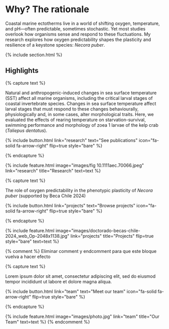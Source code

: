 ---
---

# Why? The rationale

Coastal marine ectotherms live in a world of shifting oxygen, temperature, and pH—often predictable, sometimes stochastic. Yet most studies overlook how organisms sense and respond to these fluctuations. My research explores how oxygen predictability shapes the plasticity and resilience of a keystone species: *Necora puber*.

{% include section.html %}

## Highlights

{% capture text %}

Natural and anthropogenic-induced changes in sea surface temperature (SST) affect all marine organisms, including the critical larval stages of coastal invertebrate species. Changes in sea surface temperature affect larval stages that must respond to these changes behaviourally, physiologically and, in some cases, alter morphological traits. Here, we evaluated the effects of rearing temperature on starvation-survival, swimming performance and morphology of zoea 1 larvae of the kelp crab (*Taliepus dentatus*).

{%
  include button.html
  link="research"
  text="See publications"
  icon="fa-solid fa-arrow-right"
  flip=true
  style="bare"
%}

{% endcapture %}

{%
  include feature.html
  image="images/fig 10.1111aec.70066.jpeg"
  link="research"
  title="Research"
  text=text
%}

{% capture text %}

The role of oxygen predictability in the phenotypic plasticity of *Necora puber* (supported by Beca Chile 2024)

{%
  include button.html
  link="projects"
  text="Browse projects"
  icon="fa-solid fa-arrow-right"
  flip=true
  style="bare"
%}

{% endcapture %}

{%
  include feature.html
  image="images/doctorado-becas-chile-2024_web_Op-2048x1138.jpg"
  link="projects"
  title="Projects"
  flip=true
  style="bare"
  text=text
%}


{% comment %}
Eliminar comment y endcomment para que este bloque vuelva a hacer efecto

{% capture text %}

Lorem ipsum dolor sit amet, consectetur adipiscing elit, sed do eiusmod tempor incididunt ut labore et dolore magna aliqua.

{%
  include button.html
  link="team"
  text="Meet our team"
  icon="fa-solid fa-arrow-right"
  flip=true
  style="bare"
%}

{% endcapture %}

{%
  include feature.html
  image="images/photo.jpg"
  link="team"
  title="Our Team"
  text=text
%}
{% endcomment %}